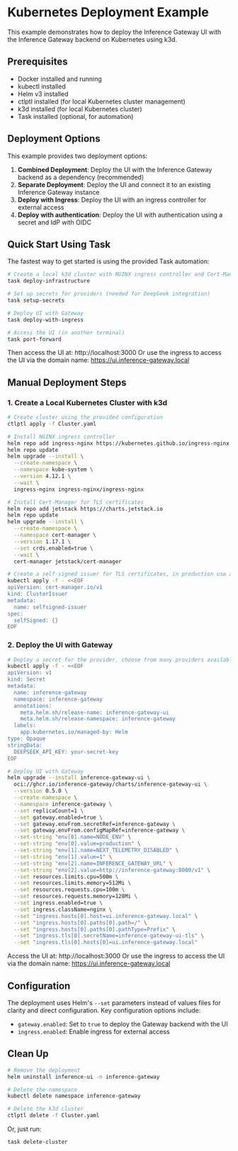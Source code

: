 # Kubernetes Deployment Example

This example demonstrates how to deploy the Inference Gateway UI with the Inference Gateway backend on Kubernetes using k3d.

## Prerequisites

- Docker installed and running
- kubectl installed
- Helm v3 installed
- ctlptl installed (for local Kubernetes cluster management)
- k3d installed (for local Kubernetes cluster)
- Task installed (optional, for automation)

## Deployment Options

This example provides two deployment options:

1. **Combined Deployment**: Deploy the UI with the Inference Gateway backend as a dependency (recommended)
2. **Separate Deployment**: Deploy the UI and connect it to an existing Inference Gateway instance
3. **Deploy with Ingress**: Deploy the UI with an ingress controller for external access
4. **Deploy with authentication**: Deploy the UI with authentication using a secret and IdP with OIDC

## Quick Start Using Task

The fastest way to get started is using the provided Task automation:

```bash
# Create a local k3d cluster with NGINX ingress controller and Cert-Manager
task deploy-infrastructure

# Set up secrets for providers (needed for DeepSeek integration)
task setup-secrets

# Deploy UI with Gateway
task deploy-with-ingress

# Access the UI (in another terminal)
task port-forward
```

Then access the UI at: http://localhost:3000
Or use the ingress to access the UI via the domain name: https://ui.inference-gateway.local

## Manual Deployment Steps

### 1. Create a Local Kubernetes Cluster with k3d

```bash
# Create cluster using the provided configuration
ctlptl apply -f Cluster.yaml

# Install NGINX ingress controller
helm repo add ingress-nginx https://kubernetes.github.io/ingress-nginx
helm repo update
helm upgrade --install \
  --create-namespace \
  --namespace kube-system \
  --version 4.12.1 \
  --wait \
  ingress-nginx ingress-nginx/ingress-nginx

# Install Cert-Manager for TLS certificates
helm repo add jetstack https://charts.jetstack.io
helm repo update
helm upgrade --install \
  --create-namespace \
  --namespace cert-manager \
  --version 1.17.1 \
  --set crds.enabled=true \
  --wait \
  cert-manager jetstack/cert-manager

# Create a self-signed issuer for TLS certificates, in production use a proper issuer
kubectl apply -f - <<EOF
apiVersion: cert-manager.io/v1
kind: ClusterIssuer
metadata:
  name: selfsigned-issuer
spec:
  selfSigned: {}
EOF
```

### 2. Deploy the UI with Gateway

```bash
# Deploy a secret for the provider, choose from many providers available in the docs
kubectl apply -f - <<EOF
apiVersion: v1
kind: Secret
metadata:
  name: inference-gateway
  namespace: inference-gateway
  annotations:
    meta.helm.sh/release-name: inference-gateway-ui
    meta.helm.sh/release-namespace: inference-gateway
  labels:
    app.kubernetes.io/managed-by: Helm
type: Opaque
stringData:
  DEEPSEEK_API_KEY: your-secret-key
EOF

# Deploy UI with Gateway
helm upgrade --install inference-gateway-ui \
  oci://ghcr.io/inference-gateway/charts/inference-gateway-ui \
  --version 0.5.0 \
  --create-namespace \
  --namespace inference-gateway \
  --set replicaCount=1 \
  --set gateway.enabled=true \
  --set gateway.envFrom.secretRef=inference-gateway \
  --set gateway.envFrom.configMapRef=inference-gateway \
  --set-string "env[0].name=NODE_ENV" \
  --set-string "env[0].value=production" \
  --set-string "env[1].name=NEXT_TELEMETRY_DISABLED" \
  --set-string "env[1].value=1" \
  --set-string "env[2].name=INFERENCE_GATEWAY_URL" \
  --set-string "env[2].value=http://inference-gateway:8080/v1" \
  --set resources.limits.cpu=500m \
  --set resources.limits.memory=512Mi \
  --set resources.requests.cpu=100m \
  --set resources.requests.memory=128Mi \
  --set ingress.enabled=true \
  --set ingress.className=nginx \
  --set "ingress.hosts[0].host=ui.inference-gateway.local" \
  --set "ingress.hosts[0].paths[0].path=/" \
  --set "ingress.hosts[0].paths[0].pathType=Prefix" \
  --set "ingress.tls[0].secretName=inference-gateway-ui-tls" \
  --set "ingress.tls[0].hosts[0]=ui.inference-gateway.local"
```

Access the UI at: http://localhost:3000
Or use the ingress to access the UI via the domain name: https://ui.inference-gateway.local

## Configuration

The deployment uses Helm's `--set` parameters instead of values files for clarity and direct configuration. Key configuration options include:

- `gateway.enabled`: Set to `true` to deploy the Gateway backend with the UI
- `ingress.enabled`: Enable ingress for external access

## Clean Up

```bash
# Remove the deployment
helm uninstall inference-ui -n inference-gateway

# Delete the namespace
kubectl delete namespace inference-gateway

# Delete the k3d cluster
ctlptl delete -f Cluster.yaml
```

Or, just run:

```bash
task delete-cluster
```
